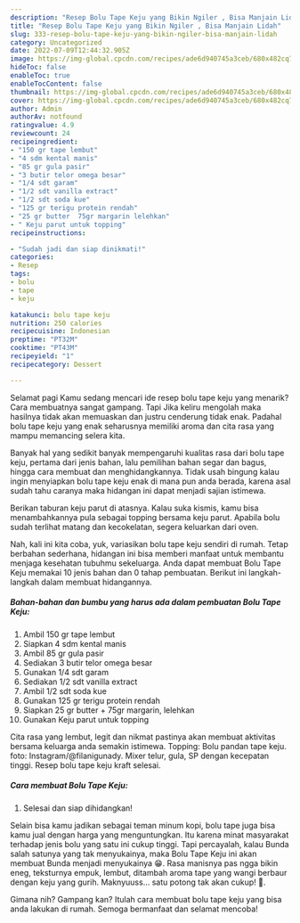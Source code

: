 ```yaml
---
description: "Resep Bolu Tape Keju yang Bikin Ngiler , Bisa Manjain Lidah"
title: "Resep Bolu Tape Keju yang Bikin Ngiler , Bisa Manjain Lidah"
slug: 333-resep-bolu-tape-keju-yang-bikin-ngiler-bisa-manjain-lidah
category: Uncategorized
date: 2022-07-09T12:44:32.905Z
image: https://img-global.cpcdn.com/recipes/ade6d940745a3ceb/680x482cq70/bolu-tape-keju-foto-resep-utama.jpg
hideToc: false
enableToc: true
enableTocContent: false
thumbnail: https://img-global.cpcdn.com/recipes/ade6d940745a3ceb/680x482cq70/bolu-tape-keju-foto-resep-utama.jpg
cover: https://img-global.cpcdn.com/recipes/ade6d940745a3ceb/680x482cq70/bolu-tape-keju-foto-resep-utama.jpg
author: Admin
authorAv: notfound
ratingvalue: 4.9
reviewcount: 24
recipeingredient:
- "150 gr tape lembut"
- "4 sdm kental manis"
- "85 gr gula pasir"
- "3 butir telor omega besar"
- "1/4 sdt garam"
- "1/2 sdt vanilla extract"
- "1/2 sdt soda kue"
- "125 gr terigu protein rendah"
- "25 gr butter  75gr margarin lelehkan"
- " Keju parut untuk topping"
recipeinstructions:

- "Sudah jadi dan siap dinikmati!"
categories:
- Resep
tags:
- bolu
- tape
- keju

katakunci: bolu tape keju 
nutrition: 250 calories
recipecuisine: Indonesian
preptime: "PT32M"
cooktime: "PT43M"
recipeyield: "1"
recipecategory: Dessert

---
```



Selamat pagi Kamu sedang mencari ide resep bolu tape keju yang menarik? Cara membuatnya sangat gampang. Tapi Jika keliru mengolah maka hasilnya tidak akan memuaskan dan justru cenderung tidak enak. Padahal bolu tape keju yang enak seharusnya memiliki aroma dan cita rasa yang mampu memancing selera kita.


Banyak hal yang sedikit banyak mempengaruhi kualitas rasa dari bolu tape keju, pertama dari jenis bahan, lalu pemilihan bahan segar dan bagus, hingga cara membuat dan menghidangkannya. Tidak usah bingung kalau ingin menyiapkan bolu tape keju enak di mana pun anda berada, karena asal sudah tahu caranya maka hidangan ini dapat menjadi sajian istimewa.

Berikan taburan keju parut di atasnya. Kalau suka kismis, kamu bisa menambahkannya pula sebagai topping bersama keju parut. Apabila bolu sudah terlihat matang dan kecokelatan, segera keluarkan dari oven.


Nah, kali ini kita coba, yuk, variasikan bolu tape keju sendiri di rumah. Tetap berbahan sederhana, hidangan ini bisa memberi manfaat untuk membantu menjaga kesehatan tubuhmu sekeluarga. Anda dapat membuat Bolu Tape Keju memakai 10 jenis bahan dan 0 tahap pembuatan. Berikut ini langkah-langkah dalam membuat hidangannya.

<!--inarticleads1-->

##### Bahan-bahan dan bumbu yang harus ada dalam pembuatan Bolu Tape Keju:

1. Ambil 150 gr tape lembut
1. Siapkan 4 sdm kental manis
1. Ambil 85 gr gula pasir
1. Sediakan 3 butir telor omega besar
1. Gunakan 1/4 sdt garam
1. Sediakan 1/2 sdt vanilla extract
1. Ambil 1/2 sdt soda kue
1. Gunakan 125 gr terigu protein rendah
1. Siapkan 25 gr butter + 75gr margarin, lelehkan
1. Gunakan  Keju parut untuk topping


Cita rasa yang lembut, legit dan nikmat pastinya akan membuat aktivitas bersama keluarga anda semakin istimewa. Topping: Bolu pandan tape keju. foto: Instagram/@filanigunady. Mixer telur, gula, SP dengan kecepatan tinggi. Resep bolu tape keju kraft selesai. 

<!--inarticleads2-->

##### Cara membuat Bolu Tape Keju:


1. Selesai dan siap dihidangkan!

Selain bisa kamu jadikan sebagai teman minum kopi, bolu tape juga bisa kamu jual dengan harga yang menguntungkan. Itu karena minat masyarakat terhadap jenis bolu yang satu ini cukup tinggi. Tapi percayalah, kalau Bunda salah satunya yang tak menyukainya, maka Bolu Tape Keju ini akan membuat Bunda menjadi menyukainya 😁. Rasa manisnya pas ngga bikin eneg, teksturnya empuk, lembut, ditambah aroma tape yang wangi berbaur dengan keju yang gurih. Maknyuuss… satu potong tak akan cukup! 🥰. 

Gimana nih? Gampang kan? Itulah cara membuat bolu tape keju yang bisa anda lakukan di rumah. Semoga bermanfaat dan selamat mencoba!
